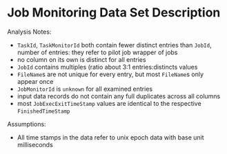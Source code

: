 # Job Monitoring Data Set Description

Analysis Notes:

- `TaskId`, `TaskMonitorId` both contain fewer distinct entries than `JobId`, number of entries: they refer to pilot job wrapper of jobs
- no column on its own is distinct for all entries
- `JobId` contains multiples (ratio about 3:1 entries:distincts values
- `FileName`s are not unique for every entry, but most `FileName`s only appear once
- `JobMonitorId` is `unknown` for all examined entries
- input data records do not contain any full duplicates across all columns
- most `JobExecExitTimeStamp` values are identical to the respective `FinishedTimeStamp`

Assumptions:

- All time stamps in the data refer to unix epoch data with base unit milliseconds
